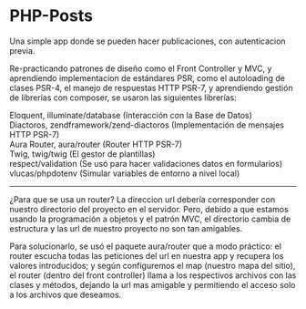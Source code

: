 # PHP-Posts
Una simple app donde se pueden hacer publicaciones, con autenticacion previa.

Re-practicando patrones de diseño como el Front Controller y MVC, y aprendiendo implementacion de estándares PSR, como el autoloading de clases PSR-4, el manejo de respuestas HTTP PSR-7, y aprendiendo gestión de librerías con composer, se usaron las siguientes librerías:

Eloquent, illuminate/database (Interacción con la Base de Datos)<br/>
Diactoros, zendframework/zend-diactoros (Implementación de mensajes HTTP PSR-7)<br/>
Aura Router, aura/router (Router HTTP PSR-7)<br/>
Twig, twig/twig (El gestor de plantillas)<br/>
respect/validation (Se usó para hacer validaciones datos en formularios)<br/>
vlucas/phpdotenv (Simular variables de entorno a nivel local)<br/>

-------------------------------

¿Para que se usa un router?
La direccion url debería corresponder con nuestro directorio del proyecto en el servidor. 
Pero, debido a que estamos usando la programación a objetos y el patrón MVC, el directorio 
cambia de estructura y las url de nuestro proyecto no son tan amigables.

Para solucionarlo, se usó el paquete aura/router que a modo práctico: el router escucha todas las 
peticiones del url en nuestra app y recupera los valores introducidos; y según configuremos el 
map (nuestro mapa del sitio), el router (dentro del front controller) llama a los respectivos 
archivos con las clases y métodos, dejando la url mas amigable y permitiendo el acceso solo 
a los archivos que deseamos.